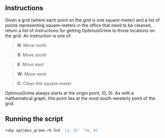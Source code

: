 ## Instructions

Given a grid (where each point on the grid is one square-meter) and a list of points representing square-meters in the office that need to be cleaned, return a list of instructions for getting OptimusGrime to those locations on the grid. An instruction is one of:

> **N**: Move north 

> **S**: Move south 

> **E**: Move east 

> **W**: Move west 

> **C**: Clean the square-meter

OptimusGrime always starts at the origin point, (0, 0). As with a mathematical graph, this point lies at the most south-westerly point of the grid.

## Running the script

```bash
ruby optimus_grime.rb 5x5 '(1, 3)' '(4, 4)'
```